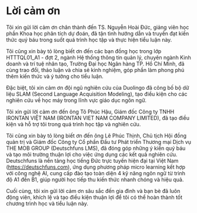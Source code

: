 # Lời cảm ơn

Tôi xin gửi lời cảm ơn chân thành đến TS. Nguyễn Hoài Đức, giảng viên học phần Khoa học phân tích dự đoán, đã tận tình hướng dẫn và truyền đạt kiến thức quý báu trong suốt quá trình học tập và thực hiện tiểu luận này.

Tôi cũng xin bày tỏ lòng biết ơn đến các bạn đồng học trong lớp HTTTQL01_A1 - đợt 2, ngành Hệ thống thông tin quản lý, chuyên ngành Kinh doanh và trí tuệ nhân tạo, Trường Đại học Ngân hàng TP. Hồ Chí Minh, đã cùng trao đổi, thảo luận và chia sẻ kinh nghiệm, góp phần làm phong phú thêm kiến thức và ý tưởng cho tiểu luận.

Đặc biệt, tôi xin cảm ơn đội ngũ nghiên cứu của Duolingo đã công bố bộ dữ liệu SLAM (Second Language Acquisition Modeling), tạo điều kiện cho các nghiên cứu về học máy trong lĩnh vực giáo dục ngôn ngữ.

Tôi xin gửi lời cảm ơn đến ông Tô Phúc Hậu, Giám đốc Công ty TNHH IRONTAN VIỆT NAM (IRONTAN VIET NAM COMPANY LIMITED), đã tạo điều kiện và hỗ trợ tôi trong quá trình học tập và nghiên cứu.

Tôi cũng xin bày tỏ lòng biết ơn đến ông Lê Phúc Thịnh, Chủ tịch Hội đồng quản trị và Giám đốc Công ty Cổ phần Đầu tư Phát triển Thương mại Dịch vụ THE MOB GROUP (Deutschfuns LMS), đã đóng góp những ý kiến quý báu và tạo môi trường thuận lợi cho việc ứng dụng các kết quả nghiên cứu. Deutschfuns là nền tảng học tiếng Đức trực tuyến hiện đại tại Việt Nam (https://deutschfuns.com), ứng dụng phương pháp micro learning kết hợp với công nghệ AI, cung cấp đào tạo toàn diện 4 kỹ năng ngôn ngữ từ trình độ A1 đến B1, giúp người học tiếp thu kiến thức nhanh chóng và hiệu quả.

Cuối cùng, tôi xin gửi lời cảm ơn sâu sắc đến gia đình và bạn bè đã luôn động viên, khích lệ và tạo điều kiện thuận lợi để tôi có thể hoàn thành tốt chương trình học và tiểu luận này.
